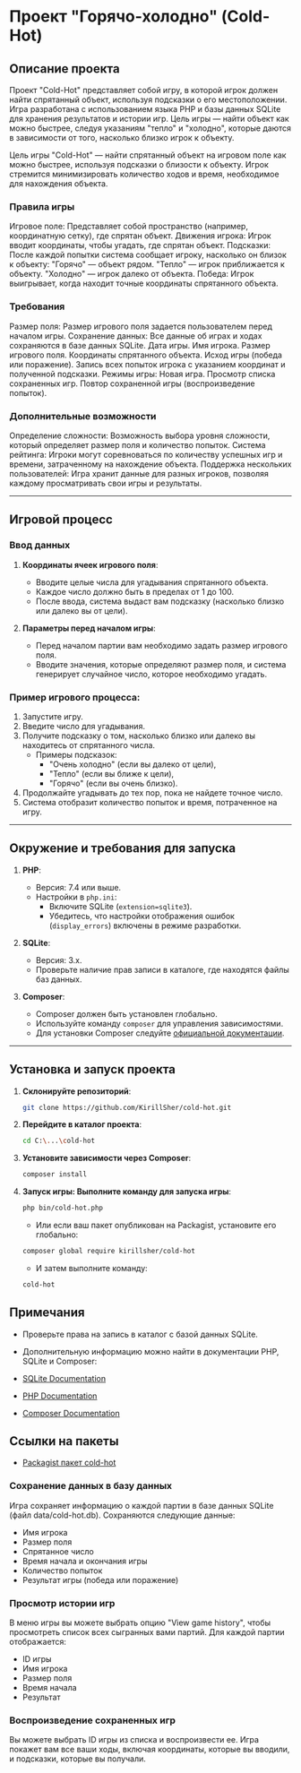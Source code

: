 # Проект "Горячо-холодно" (Cold-Hot)

## Описание проекта

Проект "Cold-Hot" представляет собой игру, в которой игрок должен найти спрятанный объект, используя подсказки о его местоположении. Игра разработана с использованием языка PHP и базы данных SQLite для хранения результатов и истории игр. Цель игры — найти объект как можно быстрее, следуя указаниям "тепло" и "холодно", которые даются в зависимости от того, насколько близко игрок к объекту.

Цель игры "Cold-Hot" — найти спрятанный объект на игровом поле как можно быстрее, используя подсказки о близости к объекту. Игрок стремится минимизировать количество ходов и время, необходимое для нахождения объекта.

### Правила игры

Игровое поле: Представляет собой пространство (например, координатную сетку), где спрятан объект.
Движения игрока: Игрок вводит координаты, чтобы угадать, где спрятан объект.
Подсказки: После каждой попытки система сообщает игроку, насколько он близок к объекту:
"Горячо" — объект рядом.
"Тепло" — игрок приближается к объекту.
"Холодно" — игрок далеко от объекта.
Победа: Игрок выигрывает, когда находит точные координаты спрятанного объекта.

### Требования

Размер поля: Размер игрового поля задается пользователем перед началом игры.
Сохранение данных: Все данные об играх и ходах сохраняются в базе данных SQLite.
Дата игры.
Имя игрока.
Размер игрового поля.
Координаты спрятанного объекта.
Исход игры (победа или поражение).
Запись всех попыток игрока с указанием координат и полученной подсказки.
Режимы игры:
Новая игра.
Просмотр списка сохраненных игр.
Повтор сохраненной игры (воспроизведение попыток).

### Дополнительные возможности
Определение сложности: Возможность выбора уровня сложности, который определяет размер поля и количество попыток.
Система рейтинга: Игроки могут соревноваться по количеству успешных игр и времени, затраченному на нахождение объекта.
Поддержка нескольких пользователей: Игра хранит данные для разных игроков, позволяя каждому просматривать свои игры и результаты.

---

## Игровой процесс

### Ввод данных

1. **Координаты ячеек игрового поля**:
   - Вводите целые числа для угадывания спрятанного объекта.
   - Каждое число должно быть в пределах от 1 до 100.
   - После ввода, система выдаст вам подсказку (насколько близко или далеко вы от цели).

2. **Параметры перед началом игры**:
   - Перед началом партии вам необходимо задать размер игрового поля.
   - Вводите значения, которые определяют размер поля, и система генерирует случайное число, которое необходимо угадать.

### Пример игрового процесса:

1. Запустите игру.
2. Введите число для угадывания.
3. Получите подсказку о том, насколько близко или далеко вы находитесь от спрятанного числа.
   - Примеры подсказок: 
     - "Очень холодно" (если вы далеко от цели),
     - "Тепло" (если вы ближе к цели),
     - "Горячо" (если вы очень близко).
4. Продолжайте угадывать до тех пор, пока не найдете точное число.
5. Система отобразит количество попыток и время, потраченное на игру.

---

## Окружение и требования для запуска

1. **PHP**:
   - Версия: 7.4 или выше.
   - Настройки в `php.ini`:
     - Включите SQLite (`extension=sqlite3`).
     - Убедитесь, что настройки отображения ошибок (`display_errors`) включены в режиме разработки.

2. **SQLite**:
   - Версия: 3.x.
   - Проверьте наличие прав записи в каталоге, где находятся файлы баз данных.

3. **Composer**:
   - Composer должен быть установлен глобально.
   - Используйте команду `composer` для управления зависимостями.
   - Для установки Composer следуйте [официальной документации](https://getcomposer.org/doc/00-intro.md).

---

## Установка и запуск проекта

1. **Склонируйте репозиторий**:
   ```bash
   git clone https://github.com/KirillSher/cold-hot.git
   ```

2. **Перейдите в каталог проекта**:
   ```bash
   cd C:\...\cold-hot
   ```

3. **Установите зависимости через Composer**:
   ```bash
   composer install
   ```

4. **Запуск игры: Выполните команду для запуска игры**:
   ```bash
   php bin/cold-hot.php
   ```

   - Или если ваш пакет опубликован на Packagist, установите его глобально:

   ```bash
   composer global require kirillsher/cold-hot
   ```

   - И затем выполните команду:
   ```bash
   cold-hot
   ```

## Примечания

- Проверьте права на запись в каталог с базой данных SQLite.

- Дополнительную информацию можно найти в документации PHP, SQLite и Composer:

- [SQLite Documentation](https://www.sqlite.org/docs.html)
- [PHP Documentation](https://www.php.net/docs.php)
- [Composer Documentation](https://getcomposer.org/doc/)

## Ссылки на пакеты
- [Packagist пакет cold-hot](https://packagist.org/packages/kirillsher/cold-hot)

### Сохранение данных в базу данных

Игра сохраняет информацию о каждой партии в базе данных SQLite (файл data/cold-hot.db). 
Сохраняются следующие данные:
   - Имя игрока
   - Размер поля
   - Спрятанное число
   - Время начала и окончания игры
   - Количество попыток
   - Результат игры (победа или поражение)

### Просмотр истории игр

В меню игры вы можете выбрать опцию "View game history", чтобы просмотреть список всех сыгранных вами партий. 
Для каждой партии отображается:
   - ID игры
   - Имя игрока
   - Размер поля
   - Время начала
   - Результат

### Воспроизведение сохраненных игр

Вы можете выбрать ID игры из списка и воспроизвести ее.
Игра покажет вам все ваши ходы, включая координаты, которые вы вводили, и подсказки, которые вы получали.
